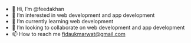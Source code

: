 - 👋 Hi, I’m @feedakhan
- 👀 I’m interested in web development and app development
- 🌱 I’m currently learning web development
- 💞️ I’m looking to collaborate on web development and app development
- 📫 How to reach me fidaukmarwat@gmail.com

<!---
feedakhan/feedakhan is a ✨ special ✨ repository because its `README.md` (this file) appears on your GitHub profile.
You can click the Preview link to take a look at your changes.
--->
